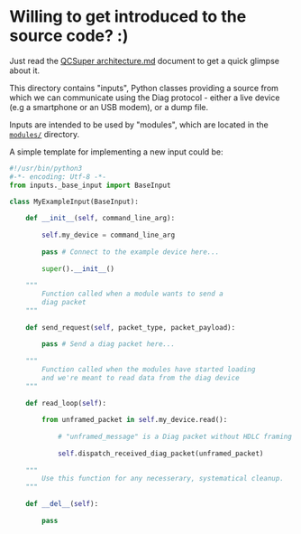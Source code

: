 # Willing to get introduced to the source code? :)

Just read the [QCSuper architecture.md](../docs/QCSuper%20architecture.md) document to get a quick glimpse about it.

This directory contains "inputs", Python classes providing a source from which we can communicate using the Diag protocol - either a live device (e.g a smartphone or an USB modem), or a dump file.

Inputs are intended to be used by "modules", which are located in the [`modules/`](../modules/) directory.

A simple template for implementing a new input could be:

```python
#!/usr/bin/python3
#-*- encoding: Utf-8 -*-
from inputs._base_input import BaseInput

class MyExampleInput(BaseInput):
    
    def __init__(self, command_line_arg):
        
        self.my_device = command_line_arg
        
        pass # Connect to the example device here...
        
        super().__init__()
    
    """
        Function called when a module wants to send a
        diag packet
    """
    
    def send_request(self, packet_type, packet_payload):
    
        pass # Send a diag packet here...
    
    """
        Function called when the modules have started loading
        and we're meant to read data from the diag device
    """
    
    def read_loop(self):
    
        from unframed_packet in self.my_device.read():
        
            # "unframed_message" is a Diag packet without HDLC framing
        
            self.dispatch_received_diag_packet(unframed_packet)
    
    """
        Use this function for any necesserary, systematical cleanup.
    """
    
    def __del__(self):
    
        pass
```
